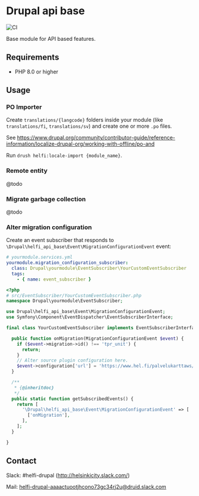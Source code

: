 # Drupal api base

![CI](https://github.com/City-of-Helsinki/drupal-module-helfi-api-base/workflows/CI/badge.svg)

Base module for API based features.

## Requirements

- PHP 8.0 or higher

## Usage

### PO Importer

Create `translations/{langcode}` folders inside your module (like `translations/fi`, `translations/sv`) and create one or more `.po` files.

See https://www.drupal.org/community/contributor-guide/reference-information/localize-drupal-org/working-with-offline/po-and

Run `drush helfi:locale-import {module_name}`.

### Remote entity

@todo

### Migrate garbage collection

@todo

### Alter migration configuration

Create an event subscriber that responds to `\Drupal\helfi_api_base\Event\MigrationConfigurationEvent`  event:

```yaml
# yourmodule.services.yml
yourmodule.migration_configuration_subscriber:
  class: Drupal\yourmodule\EventSubscriber\YourCustomEventSubscriber
  tags:
    - { name: event_subscriber }

```

```php
<?php
# src/EventSubscriber/YourCustomEventSubscriber.php
namespace Drupal\yourmodule\EventSubscriber;

use Drupal\helfi_api_base\Event\MigrationConfigurationEvent;
use Symfony\Component\EventDispatcher\EventSubscriberInterface;

final class YourCustomEventSubscriber implements EventSubscriberInterface {

  public function onMigration(MigrationConfigurationEvent $event) {
    if ($event->migration->id() !== 'tpr_unit') {
      return;
    }
    // Alter source plugin configuration here.
    $event->configuration['url'] = 'https://www.hel.fi/palvelukarttaws/rest/v4/unit/';
  }

  /**
   * {@inheritdoc}
   */
  public static function getSubscribedEvents() {
    return [
      '\Drupal\helfi_api_base\Event\MigrationConfigurationEvent' => [
        ['onMigration'],
      ],
    ];
  }

}

```

## Contact

Slack: #helfi-drupal (http://helsinkicity.slack.com/)

Mail: helfi-drupal-aaaactuootjhcono73gc34rj2u@druid.slack.com
